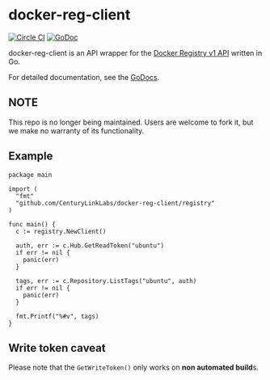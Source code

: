 # docker-reg-client
[![Circle CI](https://circleci.com/gh/CenturyLinkLabs/docker-reg-client.svg?style=svg)](https://circleci.com/gh/CenturyLinkLabs/docker-reg-client)
[![GoDoc](http://godoc.org/github.com/CenturyLinkLabs/docker-reg-client/registry?status.png)](http://godoc.org/github.com/CenturyLinkLabs/docker-reg-client/registry)

docker-reg-client is an API wrapper for the [Docker Registry v1 API](https://docs.docker.com/reference/api/registry_api/) written in Go.

For detailed documentation, see the [GoDocs](http://godoc.org/github.com/CenturyLinkLabs/docker-reg-client/registry).

## NOTE

This repo is no longer being maintained. Users are welcome to fork it, but we make no warranty of its functionality.

## Example

    package main

    import (
      "fmt"
      "github.com/CenturyLinkLabs/docker-reg-client/registry"
    )

    func main() {
      c := registry.NewClient()

      auth, err := c.Hub.GetReadToken("ubuntu")
      if err != nil {
        panic(err)
      }

      tags, err := c.Repository.ListTags("ubuntu", auth)
      if err != nil {
        panic(err)
      }

      fmt.Printf("%#v", tags)
    }

## Write token caveat

Please note that the `GetWriteToken()` only works on **non automated build**s.
